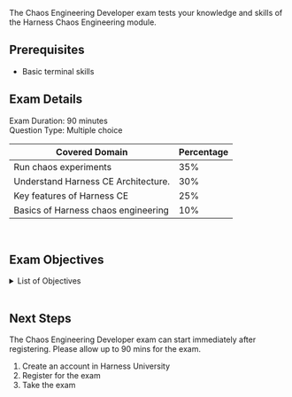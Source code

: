The Chaos Engineering Developer exam tests your knowledge and skills of the Harness Chaos Engineering module.  

## Prerequisites

- Basic terminal skills

## Exam Details

Exam Duration: 90 minutes <br/>
Question Type: Multiple choice

| Covered Domain                                           | Percentage |
|----------------------------------------------------------|------------|
| Run chaos experiments				               		   | 35%        |
| Understand Harness CE Architecture.                      | 30%        |
| Key features of Harness CE                    		   | 25%        |
| Basics of Harness chaos engineering                      | 10%        |


<br />

## Exam Objectives

<details>
<summary>List of Objectives</summary>

The following is a detailed list of exam objectives:

| #   | Objectives                                             |
|-----|--------------------------------------------------------|
| 1   | **Understanding Harness Chaos Engineering (CE)**       |
| 1.1 | Introduction to Chaos Engineering and generic concepts |
| 2   | Architecture                                           |
| 2.1 | Anatomy of a Chaos Experiment in Harness CE            |
| 2.2 | Harness CE Architecture                                |
| 2.3 | Connecting to Harness CE using Chaos Infrastructures   |
| 3   | **Key features of Harness CE**                         |
| 3.1 | Harness CE Resilience Probes                           |
| 3.2 | Chaos guard in Harness CE                              |
| 3.3 | Chaos dashboards in Harness CE                         |
| 4   | **Run chaos experiments on various platforms**         |
| 4.1 | Kubernetes chaos faults in Harness CE                  |
| 4.2 | AWS chaos faults in Harness CE                         |
| 4.3 | Azure chaos faults in Harness CE                       |
| 4.4 | GCP chaos faults in Harness CE                         |


</details>

<br />

## Next Steps

The Chaos Engineering Developer exam can start immediately after registering. Please allow up to 90 mins for the exam.

1. Create an account in Harness University
2. Register for the exam 
3. Take the exam
